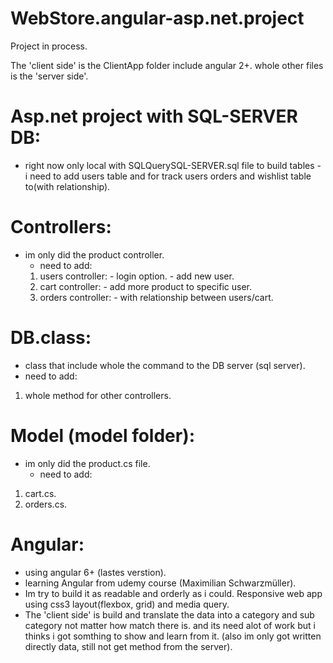 # WebStore.angular-asp.net.project

Project in process.

The 'client side' is the ClientApp folder include angular 2+.
whole other files is the 'server side'.


# Asp.net project with SQL-SERVER DB:
- right now only local with SQLQuerySQL-SERVER.sql file to build tables - i need to add users table and for track users orders and wishlist table to(with relationship).
# Controllers:
- im only did the product controller.
  - need to add:
  1. users controller: - login option. - add new user.
  2. cart controller: - add more product to specific user.
  3. orders controller: - with relationship between users/cart.
  
# DB.class:
- class that include whole the command to the DB server (sql server).
 - need to add:
 1. whole method for other controllers.
 
# Model (model folder):
- im only did the product.cs file.
  - need to add:
 1. cart.cs.
 2. orders.cs.
 
# Angular:
- using angular 6+ (lastes verstion).
- learning Angular from udemy course (Maximilian Schwarzmüller).
- Im try to build it as readable and orderly as i could. Responsive web app using css3 layout(flexbox, grid) and media query.
- The 'client side' is build and translate the data into a category and sub category not matter how match there is. and its need alot of work but i thinks i got somthing to show and learn from it. (also im only got written directly data, still not get method from the server).







